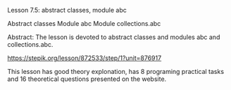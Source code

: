 Lesson 7.5: abstract classes, module abc

Abstract classes
Module abc
Module collections.abc

Abstract: The lesson is devoted to abstract classes and modules abc and collections.abc.

https://stepik.org/lesson/872533/step/1?unit=876917

This lesson has good theory explonation, has 8 programing practical tasks and 16 theoretical questions presented on the website.
